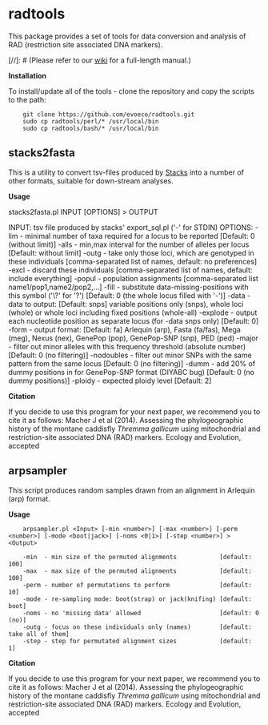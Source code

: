 
radtools
=======

This package provides a set of tools for data conversion and analysis of RAD (restriction site associated DNA markers).

[//]: # (Please refer to our [wiki](https://github.com/evoeco/radtools/wiki) for a full-length manual.)

**Installation**

To install/update all of the tools - clone the repository and copy the scripts to the path:

        git clone https://github.com/evoeco/radtools.git
        sudo cp radtools/perl/* /usr/local/bin
        sudo cp radtools/bash/* /usr/local/bin

stacks2fasta
--------------

This is a utility to convert tsv-files produced by [Stacks](http://creskolab.uoregon.edu/stacks) into a number of other formats, suitable for down-stream analyses.

**Usage**

  stacks2fasta.pl INPUT [OPTIONS] > OUTPUT

   INPUT:
         tsv file produced by stacks' export_sql.pl ('-' for STDIN)
   OPTIONS:
         -lim      - minimal number of taxa required for a locus to be reported                 [Default: 0 (without limit)]
        -alls      - min,max interval for the number of alleles per locus                       [Default: without limit]
        -outg      - take only those loci, which are genotyped in these individuals             [comma-separated list of names, default: no preferences]
        -excl      - discard these individuals                                                  [comma-separated list of names, default: include everything]
        -popul     - population assignments                                                     [comma-separated list name1/pop1,name2/pop2,...]
        -fill      - substitute data-missing-positions with this symbol ('\\?' for '?')          [Default: 0 (the whole locus filled with '-')]
        -data      - data to output:                                                            [Default: snps]
           variable positions only (snps), whole loci (whole) or whole loci including fixed positions (whole-all)
        -explode   - output each nucleotide position as separate locus (for -data snps only)    [Default: 0]
        -form      - output format:                                                             [Default: fa]
           Arlequin (arp), Fasta (fa/fas), Mega (meg), Nexus (nex), GenePop (pop), GenePop-SNP (snp), PED (ped)
        -major     - filter out minor alleles with this frequency threshold (absolute number)   [Default: 0 (no filtering)]
        -nodoubles - filter out minor SNPs with the same pattern from the same locus            [Default: 0 (no filtering)]
        -dumm      - add 20% of dummy positions in for GenePop-SNP format (DIYABC bug)          [Default: 0 (no dummy positions)]
        -ploidy    - expected ploidy level                                                      [Default: 2]

**Citation**

If you decide to use this program for your next paper, we recommend you to cite it as follows:
Macher J et al (2014). Assessing the phylogeographic history of the montane caddisfly *Thremma gallicum* using mitochondrial and restriction-site associated DNA (RAD) markers. Ecology and Evolution, accepted

arpsampler
--------------

This script produces random samples drawn from an alignment in Arlequin (arp) format.

**Usage**

        arpsampler.pl <Input> [-min <number>] [-max <number>] [-perm <number>] [-mode <boot|jack>] [-noms <0|1>] [-step <number>] > <Output>

        -min  - min size of the permuted alignments            [default: 100]
        -max  - max size of the permuted alignments            [default: 100]
        -perm - number of permutations to perform              [default: 10]
        -mode - re-sampling mode: boot(strap) or jack(knifing) [default: boot]
        -noms - no 'missing data' allowed                      [default: 0 (no)]
        -outg - focus on these individuals only (names)        [default: take all of them]
        -step - step for permutated alignment sizes            [default: 1]

**Citation**

If you decide to use this program for your next paper, we recommend you to cite it as follows:
Macher J et al (2014). Assessing the phylogeographic history of the montane caddisfly *Thremma gallicum* using mitochondrial and restriction-site associated DNA (RAD) markers. Ecology and Evolution, accepted

